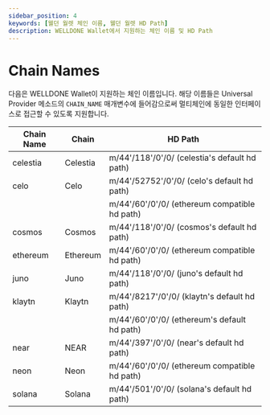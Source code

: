 ```yaml
---
sidebar_position: 4
keywords: [웰던 월렛 체인 이름, 웰던 월렛 HD Path]
description: WELLDONE Wallet에서 지원하는 체인 이름 및 HD Path
---
```


# Chain Names

다음은 WELLDONE Wallet이 지원하는 체인 이름입니다. 해당 이름들은 Universal Provider 메소드의 `CHAIN_NAME` 매개변수에 들어감으로써 멀티체인에 동일한 인터페이스로 접근할 수 있도록 지원합니다.

| Chain Name | Chain    | HD Path                                       |
| ---------- | -------- | --------------------------------------------- |
| celestia   | Celestia | m/44'/118'/0'/0/ (celestia's default hd path)   |
| celo       | Celo     | m/44'/52752'/0'/0/ (celo's default hd path)     |
|            |          | m/44'/60'/0'/0/ (ethereum compatible hd path) |
| cosmos     | Cosmos   | m/44'/118'/0'/0/ (cosmos's default hd path)     |
| ethereum   | Ethereum | m/44'/60'/0'/0/ (ethereum compatible hd path) |
| juno       | Juno     | m/44'/118'/0'/0/ (juno's default hd path)     |
| klaytn     | Klaytn   | m/44'/8217'/0'/0/ (klaytn's default hd path)    |
|            |          | m/44'/60'/0'/0/ (ethereum's default hd path)    |
| near       | NEAR     | m/44'/397'/0'/0/ (near's default hd path)       |
| neon       | Neon     | m/44'/60'/0'/0/ (ethereum compatible hd path) |
| solana     | Solana   | m/44'/501'/0'/0/ (solana's default hd path)     |
